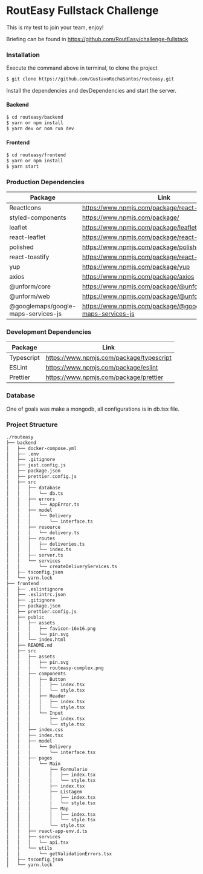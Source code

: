 # RoutEasy Fullstack Challenge
This is my test to join your team, enjoy!

Briefing can be found in https://github.com/RoutEasy/challenge-fullstack

### Installation

Execute the command above in terminal, to clone the project
```sh
$ git clone https://github.com/GustavoRochaSantos/routeasy.git
```

Install the dependencies and devDependencies and start the server.

#### Backend

```sh
$ cd routeasy/backend 
$ yarn or npm install
$ yarn dev or nom run dev
```
#### Frontend

```sh
$ cd routeasy/frontend 
$ yarn or npm install
$ yarn start
```

### Production Dependencies

| Package | Link |
| ------ | ------ |
| ReactIcons | https://www.npmjs.com/package/react-icons |
| styled-components | https://www.npmjs.com/package/ |
| leaflet | https://www.npmjs.com/package/leaflet |
| react-leaflet | https://www.npmjs.com/package/react-leaflet |
| polished | https://www.npmjs.com/package/polished |
| react-toastify | https://www.npmjs.com/package/react-toastify |
| yup | https://www.npmjs.com/package/yup |
| axios | https://www.npmjs.com/package/axios |
| @unform/core | https://www.npmjs.com/package/@unform/core |
| @unform/web | https://www.npmjs.com/package/@unform/web |
| @googlemaps/google-maps-services-js | https://www.npmjs.com/package/@googlemaps/google-maps-services-js |



### Development Dependencies

| Package | Link |
| ------ | ------ |
| Typescript | https://www.npmjs.com/package/typescript |
| ESLint | https://www.npmjs.com/package/eslint |
| Prettier | https://www.npmjs.com/package/prettier |


### Database
One of goals was make a mongodb, all configurations is in db.tsx file.

### Project Structure
```bash
./routeasy
├── backend
│   ├── docker-compose.yml
│   ├── .env
│   ├── .gitignore
│   ├── jest.config.js
│   ├── package.json
│   ├── prettier.config.js
│   ├── src
│   │   ├── database
│   │   │   └── db.ts
│   │   ├── errors
│   │   │   └── AppError.ts
│   │   ├── model
│   │   │   └── Delivery
│   │   │       └── interface.ts
│   │   ├── resource
│   │   │   └── delivery.ts
│   │   ├── routes
│   │   │   ├── deliveries.ts
│   │   │   └── index.ts
│   │   ├── server.ts
│   │   └── services
│   │       └── createDeliveryServices.ts
│   ├── tsconfig.json
│   └── yarn.lock
├── frontend
│   ├── .eslintignore
│   ├── .eslintrc.json
│   ├── .gitignore
│   ├── package.json
│   ├── prettier.config.js
│   ├── public
│   │   ├── assets
│   │   │   ├── favicon-16x16.png
│   │   │   └── pin.svg
│   │   └── index.html
│   ├── README.md
│   ├── src
│   │   ├── assets
│   │   │   ├── pin.svg
│   │   │   └── routeasy-complex.png
│   │   ├── components
│   │   │   ├── Button
│   │   │   │   ├── index.tsx
│   │   │   │   └── style.tsx
│   │   │   ├── Header
│   │   │   │   ├── index.tsx
│   │   │   │   └── style.tsx
│   │   │   └── Input
│   │   │       ├── index.tsx
│   │   │       └── style.tsx
│   │   ├── index.css
│   │   ├── index.tsx
│   │   ├── model
│   │   │   └── Delivery
│   │   │       └── interface.tsx
│   │   ├── pages
│   │   │   └── Main
│   │   │       ├── Formulario
│   │   │       │   ├── index.tsx
│   │   │       │   └── style.tsx
│   │   │       ├── index.tsx
│   │   │       ├── Listagem
│   │   │       │   ├── index.tsx
│   │   │       │   └── style.tsx
│   │   │       ├── Map
│   │   │       │   ├── index.tsx
│   │   │       │   └── style.tsx
│   │   │       └── style.tsx
│   │   ├── react-app-env.d.ts
│   │   ├── services
│   │   │   └── api.tsx
│   │   └── utils
│   │       └── getValidationErrors.tsx
│   ├── tsconfig.json
│   └── yarn.lock

```

